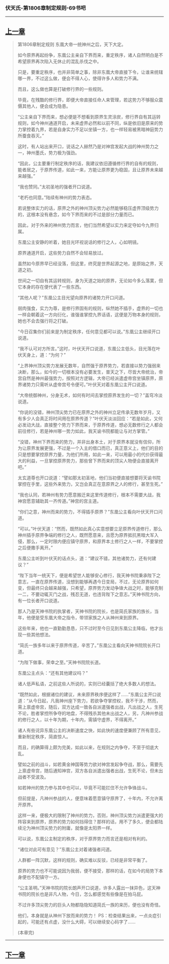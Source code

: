 ### 伏天氏-第1806章制定规则-69书吧

--------
[上一章](./b5badfe0103acbadc61638a629ebd1d4.md)
--------


>
>
>
>第1806章制定规则
>东凰大帝一统神州之后，天下大定。
>
>如今原界再起纷争，东凰公主亲自下界而来，重定秩序，诸人自然明白是不希望原界再次陷入无休止的混乱杀伐之中。
>
>只是，要重定秩序，也并非简单之事，除非东凰大帝直接下令，让谁来统辖哪一界，不过这么做，便会不得人心，使得许多人和势力不满。
>
>而且，这么做也算是打破修行界的一些规则。
>
>毕竟，在残酷的修行界，即便大帝直接任命人来管理，若这势力不够服众震慑其他人，便会成为隐患。
>
>“公主亲自下界而来，想必便是不想看到原界生灵涂炭，修行界自有其运转规则，如今神州通道开启，未来虚界必然和以前不同，纵是依旧是原来的势力掌控着九界，若是自身实力不足以坐镇一方，也一样轻易被黑暗神庭势力所蚕食吞灭。”
>
>这时，有人站出来开口，说话之人赫然乃是对神宫发起大战的神州势力之一，神州墨氏，势力极为强劲。
>
>“因此，公主要重行制定秩序的话，我建议依旧遵循修行界的自有的规则，能者居之，于原界传道，如此一来，方能让原界更为稳固，且让原界未来越来越强。”
>
>“我也赞同。”太初圣地的强者开口说道。
>
>“老朽也同意。”陆续有神州的势力表态。
>
>若说整体实力的话，原界之外的神州顶尖势力必然能够稳压虚界顶级势力的，这根本没有悬念，如今下界而来的不过是部分力量而已。
>
>因此，对于外来的神州势力而言，他们当然希望以实力来定夺如今九界归属。
>
>东凰公主安静的听着，她目光环视说话的修行之人，心如明镜。
>
>原界通道开启，这些势力自然不会轻易放过。
>
>虽然如今原界早已经没落，但这里，终究是世界起源之地，是原始之界，天道之初。
>
>世间之一切自有其运转规则，身为天道之始的原界，无论如今多么落寞，但它本身的存在便代表了一些东西。
>
>“其他人呢？”东凰公主目光望向原界的诸势力开口问道。
>
>弱肉强食，实力为尊，是修行界固有的规则，纵然她不插手，虚界的一切也一样会朝着这一方向衍化，谁强谁掌控九界话语，这便是万物本身的规则，她也不会去强行将之打破。
>
>“今日召集你们前来是为制定秩序，任何意见都可以说。”东凰公主继续开口说道。
>
>“我不认可对方所言。”这时，叶伏天开口说道，东凰公主低头，目光落在叶伏天身上，道：“为何？”
>
>“上界神州顶尖势力发展无数年，自然强于原界势力，若直接以势力强弱来决断，那么，如今的一切根本没有必要发生，普天之下，尽皆大帝统治，帝宫自然是神州最强势力，按照对方逻辑，大帝已经派遣虚帝宫坐镇原界，原界诸势力只需听从虚帝宫号令便可。”叶伏天对着东凰公主开口说道。
>
>“大帝统御神州，分身无术，如何有时间去掌控原界发生的一切？”盖穹冷淡说道。
>
>“你说的没错，神州顶尖势力已在原界之外的神州立足传承无数年岁月，又有多少人会真正将时间用在原界传道？”叶伏天淡淡回应：“若是如此，又何必发动大战，直接整个势力下界而来，于原界传道，想必无数修行之人都会前往修行，若是神州哪一势力如此，我天谕书院都能让与对方掌管。”
>
>“没错，神州下界而来的势力，并非出身本土，对于原界本就没有信仰，所为让原界发展更强，不过是一个入主的借口而已，真正意义上，他们的目的只是想要掌控原界力量，为他们所用，如此一来，可以用最小的代价获得最大的利益，一旦掌控原界势力，那些曾下界而来的顶尖人物便会直接离开吧。”
>
>太玄道尊也开口说道：“譬如那太初圣地，他们当初便直接想要将天谕书院掌控在手里，这些外来势力，又岂会真正在意原界之人的修行，甚至生死。”
>
>“我也认同，若神州有势力愿意搬迁来这里传道修行，根本不需要大战，我神宫愿意辅助其一齐传道。”神宫的宫主道。
>
>“你们之意，神州而来的势力，不得插手原界？”东凰公主看向叶伏天开口问道。
>
>“可以。”叶伏天道：“然而，既然如此真心实意想要立足原界传道修行，那么神州插手原界争端的修行之人，既然愿意来，且愿为原界抵抗黑暗大军入侵，那么，一定时限内便应镇守原界，和原界本土修行之人一样，不要掌控之后便撒手离开。”
>
>东凰公主听到叶伏天的话点头，道：“建议不错，其他诸势力，还有何建议？”
>
>“陛下当年一统天下，便是希望世人能够安心修行，我天神书院秉承陛下之意志，一直在原界传道，没想到能够再遇今日变局，不过，无论原界如何变，但最终只会越来越强，只希望，原界势力发动争锋大战之时，能够克制一二，不要动辄灭门之战，残忍无道，也违背陛下之意志。”天神书院方向，有一位长者开口说道。
>
>那人乃是天神书院的执掌者，天神书院的院长，也是简氏家族的族长，当年，他便是受东凰大帝之指令，带领家族之人从神州来到原界。
>
>这些年来，他也一直勤勤恳恳，只不过时至今日见到东凰公主降临，他才出现一些其他想法。
>
>“简氏一族多年以来于原界传道，辛苦了。”东凰公主看向天神书院院长开口道。
>
>“为陛下做事，荣幸之至。”天神书院院长道。
>
>东凰公主点头：“还有其他建议吗？”
>
>诸人低声私语，之前这些人所说的，实则已经囊括了绝大多数人的想法。
>
>“既然如此，根据诸位的建议，未来原界秩序便这样了……”东凰公主开口说道：“从今日起，凡我神州座下势力，若欲争夺掌控权，我不干涉，然而，需上禀虚帝宫，随后，双方达成一致各自派遣强者出战，凡出战之人，生死不论，胜者掌控所争夺的地盘，不得残杀其他未出战之人，另，凡神州参战的修行之人，以十年为期，十年内，需镇守虚界，不得离开。”
>
>诸人有些诧异东凰公主的决断速度之快，如此快的速度便兼顾了所有意见，重新制定秩序，简直惊人。
>
>而且，的确算得上颇为完美，如此以来，在规则之内争夺，不至于彻底大乱。
>
>譬如之前的战斗，如若黄金神国等势力欲对神宫发起争夺战，那么，需要先上禀虚帝宫，随后通知神宫，双方各自派遣出强者出战，生死不论，但未出战者不受波及。
>
>如若神州的势力参与其中也可以，毕竟不可能拦住不允许争锋战斗。
>
>但前提是，凡神州参战的人，便意味着愿意镇守原界了，十年内，不允许离开原界。
>
>这样一来，便极大的限制了神州的势力，否则，神州顶尖势力派遣更强大的阵容来到原界，原界的势力如何挡得住？那样的话，用不了多久，便会都陆续沦为神州顶尖势力的附庸，就像是太阳界一样。
>
>可以说，东凰公主制定的秩序，对于原界势力而言还是相对有利的。
>
>“诸位对此可有意见？”东凰公主对着诸强者问道。
>
>人群都一阵沉默，这样的规则，确实难以反驳，已经是非常平衡了。
>
>原界的势力也不可能说因为我弱，便不接受，那样的话，在如今的局势下本身便也不配镇守一方。
>
>“公主圣明。”天神书院的院长朗声开口说道，许多人露出一抹异色，这天神书院的院长也是非凡人物，今日，怎么都感觉有些像是在拍马屁。
>
>不过许多顶尖势力的巨头人物都隐隐知道简氏一族的来历，便也没有奇怪。
>
>他们，本身就是从神州下放而来的势力！
>PS：检查结果出来，一点炎症引起的，可能还有点虚，没什么大碍，可以继续安心码字了……
>
>(本章完)
>
>

--------
[下一章](./b985d35d2efc69f11a41e11f32e926c9.md)
--------
